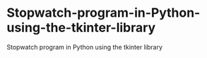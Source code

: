 # Stopwatch-program-in-Python-using-the-tkinter-library
Stopwatch program in Python using the tkinter library
